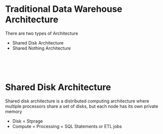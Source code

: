 # Traditional Data Warehouse Architecture

There are two types of Architecture

- Shared Disk Architecture
- Shared Nothing Architecture

&nbsp;

&nbsp;

# Shared Disk Architecture

Shared disk architecture is a distributed computing architecture where multiple processors share a set of disks, but each node has its own private memory

- Disk = Stprage
- Compute = Processing = SQL Statements or ETL jobs
  
&nbsp;
&nbsp;
